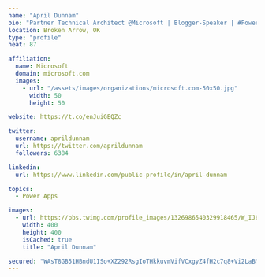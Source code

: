 ```yaml
---
name: "April Dunnam"
bio: "Partner Technical Architect @Microsoft | Blogger-Speaker | #PowerApps, #PowerAutomate, #Office365, #SharePoint | #WIT | #Karaoke Queen"
location: Broken Arrow, OK
type: "profile"
heat: 87

affiliation:
  name: Microsoft
  domain: microsoft.com
  images:
    - url: "/assets/images/organizations/microsoft.com-50x50.jpg"
      width: 50
      height: 50

website: https://t.co/enJuiGEQZc

twitter:
  username: aprildunnam
  url: https://twitter.com/aprildunnam
  followers: 6384

linkedin:
  url: https://www.linkedin.com/public-profile/in/april-dunnam

topics:
  - Power Apps

images:
  - url: https://pbs.twimg.com/profile_images/1326986540329918465/W_IJ6Ih2_400x400.jpg
    width: 400
    height: 400
    isCached: true
    title: "April Dunnam"

secured: "WAsT8GB51HBndU1ISo+XZ292RsgIoTHkkuvmVifVCxgyZ4fH2c7q8+Vi2LaBM3Y8sarGOmWdD6nE6qsmYxWnnXJm2LpcUbjVmZpdhBUSvIGb1ln88uVvmUNxNgMbIln7rPEo4tO89DDlcQ1zkClAs9Yye8BcpF/GSnUFU86mv3gthVWoKT8rRVQPDlVOpSZp51dTOdgjipO7UuQNKTs7pJ3nMVdgA5gPUMFRBMu/wYFayoDxVwL6Ev38aTXB0nKUbTcGMju9UJNouF37V0AdPVnOBNbwpYQLnAdtUM/43yzITGguKjkj8j+fTeO/8fmLbbgMOKWNqBOwwDtwcmgok/iX1fSEGjXBbsh4yKjA/EPqiYL9kWMuKHTU4cpOhWigARogK0pUblOy0J2Xo8DU7ZVcTs11uPEgtiWPq88rOSs=;euiavz2qpCfz0RdvsL5naA=="
---
```


